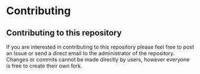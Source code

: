 # Contributing

## Contributing to this repository
If you are interested in contributing to this repository please feel free to post an Issue or send a direct email to the administrator of the repository. Changes or commits cannot be made directly by users, however everyone is free to create their own fork.
